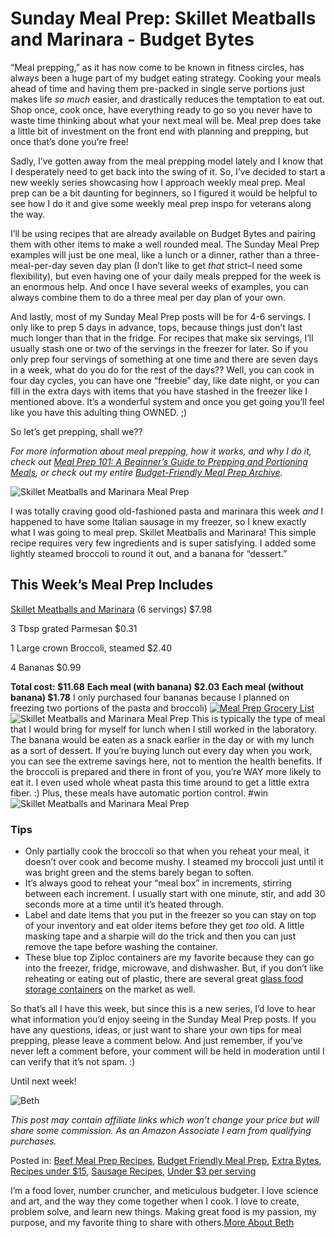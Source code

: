 # Sunday Meal Prep: Skillet Meatballs and Marinara - Budget Bytes

“Meal prepping,” as it has now come to be known in fitness circles, has always been a huge part of my budget eating strategy. Cooking your meals ahead of time and having them pre-packed in single serve portions just makes life _so much_ easier, and drastically reduces the temptation to eat out. Shop once, cook once, have everything ready to go so you never have to waste time thinking about what your next meal will be. Meal prep does take a little bit of investment on the front end with planning and prepping, but once that’s done you’re free!

Sadly, I’ve gotten away from the meal prepping model lately and I know that I desperately need to get back into the swing of it. So, I’ve decided to start a new weekly series showcasing how I approach weekly meal prep. Meal prep can be a bit daunting for beginners, so I figured it would be helpful to see how I do it and give some weekly meal prep inspo for veterans along the way.

I’ll be using recipes that are already available on Budget Bytes and pairing them with other items to make a well rounded meal. The Sunday Meal Prep examples will just be one meal, like a lunch or a dinner, rather than a three-meal-per-day seven day plan (I don’t like to get _that_ strict–I need some flexibility), but even having one of your daily meals prepped for the week is an enormous help. And once I have several weeks of examples, you can always combine them to do a three meal per day plan of your own.

And lastly, most of my Sunday Meal Prep posts will be for 4-6 servings. I only like to prep 5 days in advance, tops, because things just don’t last much longer than that in the fridge. For recipes that make six servings, I’ll usually stash one or two of the servings in the freezer for later. So if you only prep four servings of something at one time and there are seven days in a week, what do you do for the rest of the days?? Well, you can cook in four day cycles, you can have one “freebie” day, like date night, or you can fill in the extra days with items that you have stashed in the freezer like I mentioned above. It’s a wonderful system and once you get going you’ll feel like you have this adulting thing OWNED. ;)

So let’s get prepping, shall we??

_For more information about meal prepping, how it works, and why I do it, check out [Meal Prep 101: A Beginner’s Guide to Prepping and Portioning Meals](https://www.budgetbytes.com/meal-prep-101-a-beginners-guide/), or check out my entire [Budget-Friendly Meal Prep Archive](https://www.budgetbytes.com/category/extra-bytes/budget-friendly-meal-prep/)._

![Skillet Meatballs and Marinara Meal Prep](https://www.budgetbytes.com/wp-content/uploads/2017/07/Skillet-Meatballs-and-Marinara-Meal-Prep-V2.jpg)

I was totally craving good old-fashioned pasta and marinara this week _and_ I happened to have some Italian sausage in my freezer, so I knew exactly what I was going to meal prep. Skillet Meatballs and Marinara! This simple recipe requires very few ingredients and is super satisfying. I added some lightly steamed broccoli to round it out, and a banana for “dessert.”

## This Week’s Meal Prep Includes

[Skillet Meatballs and Marinara](https://www.budgetbytes.com/skillet-meatballs-and-marinara/) (6 servings) $7.98

3 Tbsp grated Parmesan $0.31

1 Large crown Broccoli, steamed $2.40

4 Bananas $0.99

**Total cost: $11.68**
**Each meal (with banana) $2.03**
**Each meal (without banana) $1.78**
I only purchased four bananas because I planned on freezing two portions of the pasta and broccoli)
[![Meal Prep Grocery List](https://www.budgetbytes.com/wp-content/uploads/2018/02/Meal-Prep-Grocery-List.png)](https://www.budgetbytes.com/wp-content/uploads/2018/02/Meal-Plan-Grocery-List-Skillet-Meatballs-and-Marinara-Meal-Prep-1.pdf)
![Skillet Meatballs and Marinara Meal Prep](https://www.budgetbytes.com/wp-content/uploads/2017/07/Skillet-Meatballs-and-Marinara-Meal-Prep-H.jpg)
This is typically the type of meal that I would bring for myself for lunch when I still worked in the laboratory. The banana would be eaten as a snack earlier in the day or with my lunch as a sort of dessert.
If you’re buying lunch out every day when you work, you can see the extreme savings here, not to mention the health benefits. If the broccoli is prepared and there in front of you, you’re WAY more likely to eat it. I even used whole wheat pasta this time around to get a little extra fiber. :) Plus, these meals have automatic portion control. #win
![Skillet Meatballs and Marinara Meal Prep](https://www.budgetbytes.com/wp-content/uploads/2017/07/Skillet-Meatballs-and-Marinara-Meal-Prep-containers.jpg)

### Tips

* Only partially cook the broccoli so that when you reheat your meal, it doesn’t over cook and become mushy. I steamed my broccoli just until it was bright green and the stems barely began to soften.
* It’s always good to reheat your “meal box” in increments, stirring between each increment. I usually start with one minute, stir, and add 30 seconds more at a time until it’s heated through.
* Label and date items that you put in the freezer so you can stay on top of your inventory and eat older items before they get _too_ old. A little masking tape and a sharpie will do the trick and then you can just remove the tape before washing the container.
* These blue top Ziploc containers are my favorite because they can go into the freezer, fridge, microwave, and dishwasher. But, if you don’t like reheating or eating out of plastic, there are several great [glass food storage containers](https://www.amazon.com/Vremi-Piece-Storage-Containers-Locking/dp/B01LYMUSOF/ref=sr_1_5?s=home-garden&ie=UTF8&qid=1499642419&sr=1-5&keywords=glass+food+storage&tag=budgetbytes0d-20) on the market as well.

So that’s all I have this week, but since this is a new series, I’d love to hear what information you’d enjoy seeing in the Sunday Meal Prep posts. If you have any questions, ideas, or just want to share your own tips for meal prepping, please leave a comment below. And just remember, if you’ve never left a comment before, your comment will be held in moderation until I can verify that it’s not spam. :)

Until next week!

![Beth](https://www.budgetbytes.com/wp-content/uploads/2017/06/Beth.jpg)

_This post may contain affiliate links which won’t change your price but will share some commission. As an Amazon Associate I earn from qualifying purchases._

Posted in: [Beef Meal Prep Recipes](https://www.budgetbytes.com/category/extra-bytes/budget-friendly-meal-prep/beef-meal-prep/), [Budget Friendly Meal Prep](https://www.budgetbytes.com/category/extra-bytes/budget-friendly-meal-prep/), [Extra Bytes](https://www.budgetbytes.com/category/extra-bytes/), [Recipes under $15](https://www.budgetbytes.com/category/recipes/cost-per-recipe/recipes-under-15/), [Sausage Recipes](https://www.budgetbytes.com/category/recipes/meat/sausage/), [Under $3 per serving](https://www.budgetbytes.com/category/recipes/cost-per-serving/under-3-per-serving/)

I’m a food lover, number cruncher, and meticulous budgeter. I love science and art, and the way they come together when I cook. I love to create, problem solve, and learn new things. Making great food is my passion, my purpose, and my favorite thing to share with others.[More About Beth](https://www.budgetbytes.com/author/beth/)
